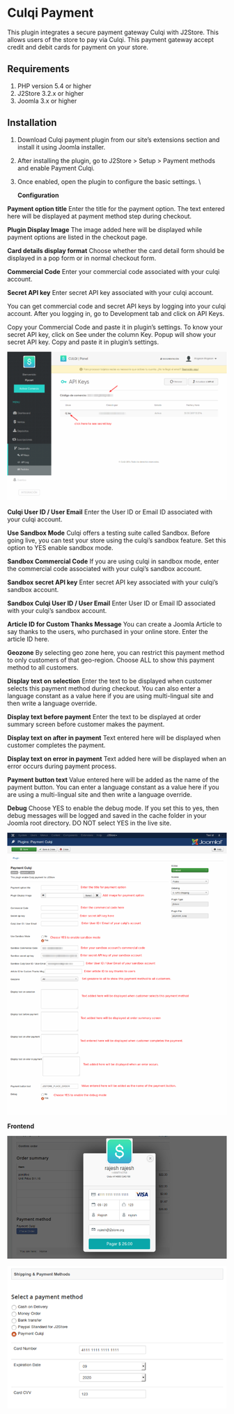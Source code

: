 # Culqi Payment

This plugin integrates a secure payment gateway Culqi with J2Store. This allows users of the store to pay via Culqi. This payment gateway accept credit and debit cards for payment on your store.

## Requirements <a id="requirements"></a>

1. PHP version 5.4 or higher
2. J2Store 3.2.x or higher
3. Joomla 3.x or higher

## Installation <a id="installation"></a>

1. Download Culqi payment plugin from our site’s extensions section and install it using Joomla installer.
2. After installing the plugin, go to J2Store &gt; Setup &gt; Payment methods and enable Payment Culqi.
3. Once enabled, open the plugin to configure the basic settings. \

   **Configuration**

**Payment option title** Enter the title for the payment option. The text entered here will be displayed at payment method step during checkout.

**Plugin Display Image** The image added here will be displayed while payment options are listed in the checkout page.

**Card details display format** Choose whether the card detail form should be displayed in a pop form or in normal checkout form.

**Commercial Code** Enter your commercial code associated with your culqi account.

**Secret API key** Enter secret API key associated with your culqi account.

You can get commercial code and secret API keys by logging into your culqi account. After you logging in, go to Development tab and click on API Keys.

Copy your Commercial Code and paste it in plugin’s settings. To know your secret API key, click on See under the column Key. Popup will show your secret API key. Copy and paste it in plugin’s settings.

![credentials](https://raw.githubusercontent.com/j2store/doc-images/master/payment-methods/culqi-payment/culqi-api-credentials.png)

**Culqi User ID / User Email** Enter the User ID or Email ID associated with your culqi account.

**Use Sandbox Mode** Culqi offers a testing suite called Sandbox. Before going live, you can test your store using the culqi’s sandbox feature. Set this option to YES enable sandbox mode.

**Sandbox Commercial Code** If you are using culqi in sandbox mode, enter the commercial code associated with your culqi’s sandbox account.

**Sandbox secret API key** Enter secret API key associated with your culqi’s sandbox account.

**Sandbox Culqi User ID / User Email** Enter User ID or Email ID associated with your culqi’s sandbox account.

**Article ID for Custom Thanks Message** You can create a Joomla Article to say thanks to the users, who purchased in your online store. Enter the article ID here.

**Geozone** By selecting geo zone here, you can restrict this payment method to only customers of that geo-region. Choose ALL to show this payment method to all customers.

**Display text on selection** Enter the text to be displayed when customer selects this payment method during checkout. You can also enter a language constant as a value here if you are using multi-lingual site and then write a language override.

**Display text before payment** Enter the text to be displayed at order summary screen before customer makes the payment.

**Display text on after in payment** Text entered here will be displayed when customer completes the payment.

**Display text on error in payment** Text added here will be displayed when an error occurs during payment process.

**Payment button text** Value entered here will be added as the name of the payment button. You can enter a language constant as a value here if you are using a multi-lingual site and then write a language override.

**Debug** Choose YES to enable the debug mode. If you set this to yes, then debug messages will be logged and saved in the cache folder in your Joomla root directory. DO NOT select YES in the live site.

![culqi](https://raw.githubusercontent.com/j2store/doc-images/master/payment-methods/culqi-payment/culqi-plugin-config.png)

**Frontend**

![popup](https://raw.githubusercontent.com/j2store/doc-images/master/payment-methods/culqi-payment/culqi-popupform.png)

![checkout](https://raw.githubusercontent.com/j2store/doc-images/master/payment-methods/culqi-payment/culqi-demo-checkout-form.png)

